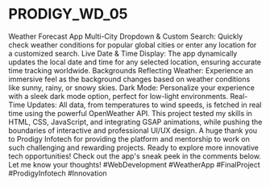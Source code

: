 # PRODIGY_WD_05
Weather Forecast App
Multi-City Dropdown & Custom Search: Quickly check weather conditions for popular global cities or enter any location for a customized search.
Live Date & Time Display: The app dynamically updates the local date and time for any selected location, ensuring accurate time tracking worldwide.
Backgrounds Reflecting Weather: Experience an immersive feel as the background changes based on weather conditions like sunny, rainy, or snowy skies.
Dark Mode: Personalize your experience with a sleek dark mode option, perfect for low-light environments.
Real-Time Updates: All data, from temperatures to wind speeds, is fetched in real time using the powerful OpenWeather API.
This project tested my skills in HTML, CSS, JavaScript, and integrating GSAP animations, while pushing the boundaries of interactive and professional UI/UX design.
A huge thank you to Prodigy Infotech for providing the platform and mentorship to work on such challenging and rewarding projects.
Ready to explore more innovative tech opportunities! 
Check out the app's sneak peek in the comments below. Let me know your thoughts! 
#WebDevelopment #WeatherApp #FinalProject #ProdigyInfotech #Innovation
